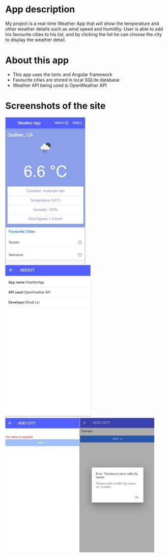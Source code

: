 # App description
My project is a real-time Weather App that will show the temperature and other weather details such as wind speed and humidity. User is able to add his favourite cities to his list, and by clicking the list he can choose the city to display the weather detail.

# About this app

* This app uses the Ionic and Angular framework
* Favourite cities are stored in local SQLite database 
* Weather API being used is OpenWeather API

# Screenshots of the site

![screen shot of home page](https://github.com/andylin810/IonicWeather/blob/master/resources/home.JPG "Home Page")
![screen shot of about page](https://github.com/andylin810/IonicWeather/blob/master/resources/about.JPG "About Page")
![screen shot of add page](https://github.com/andylin810/IonicWeather/blob/master/resources/add.JPG "Add Page")





